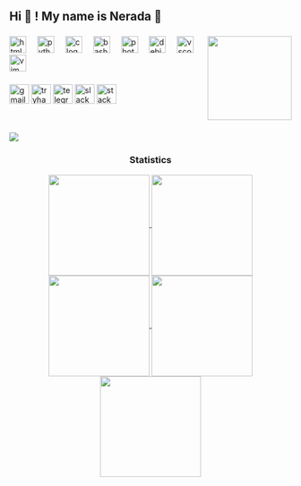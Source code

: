 <h2 align="left">Hi 👋 ! My name is Nerada  🚀</h2>

###

<img align="right" height="150" src="https://imgs.search.brave.com/uQzSrLUhtd4_6VbtCbr9Z9f5Z7QRHqhViJb0N7qOyTE/rs:fit:860:0:0/g:ce/aHR0cHM6Ly9tZWRp/YS50ZW5vci5jb20v/U2xCUURWbkMzWU1B/QUFBTS80Mi5naWY.gif"  />

###

<div align="left">
  <img src="https://cdn.jsdelivr.net/gh/devicons/devicon/icons/html5/html5-original.svg" height="30" alt="html5 logo"  />
  <img width="12" />
  <img src="https://cdn.jsdelivr.net/gh/devicons/devicon/icons/python/python-original.svg" height="30" alt="python logo"  />
  <img width="12" />
  <img src="https://cdn.jsdelivr.net/gh/devicons/devicon/icons/c/c-original.svg" height="30" alt="c logo"  />
  <img width="12" />
  <img src="https://cdn.jsdelivr.net/gh/devicons/devicon/icons/bash/bash-original.svg" height="30" alt="bash logo"  />
  <img width="12" />
  <img src="https://cdn.jsdelivr.net/gh/devicons/devicon/icons/photoshop/photoshop-plain.svg" height="30" alt="photoshop logo"  />
  <img width="12" />
  <img src="https://cdn.jsdelivr.net/gh/devicons/devicon/icons/debian/debian-original.svg" height="30" alt="debian logo"  />
  <img width="12" />
  <img src="https://cdn.jsdelivr.net/gh/devicons/devicon/icons/vscode/vscode-original.svg" height="30" alt="vscode logo"  />
  <img width="12" />
  <img src="https://cdn.jsdelivr.net/gh/devicons/devicon/icons/vim/vim-original.svg" height="30" alt="vim logo"  />
</div>

###

<div align="left">
  <img src="https://img.shields.io/static/v1?message=Gmail&logo=gmail&label=&color=D14836&logoColor=white&labelColor=&style=for-the-badge" height="35" alt="gmail logo"  />
  <img src="https://img.shields.io/static/v1?message=TryHackMe&logo=tryhackme&label=&color=88cc14&logoColor=white&labelColor=&style=for-the-badge" height="35" alt="tryhackme logo"  />
  <img src="https://img.shields.io/static/v1?message=Telegram&logo=telegram&label=&color=2CA5E0&logoColor=white&labelColor=&style=for-the-badge" height="35" alt="telegram logo"  />
  <img src="https://img.shields.io/static/v1?message=Slack&logo=slack&label=&color=4A154B&logoColor=white&labelColor=&style=for-the-badge" height="35" alt="slack logo"  />
  <img src="https://img.shields.io/static/v1?message=Stackoverflow&logo=stackoverflow&label=&color=FE7A16&logoColor=white&labelColor=&style=for-the-badge" height="35" alt="stackoverflow logo"  />
</div>





<br> <br/>
<img src="https://user-images.githubusercontent.com/73097560/115834477-dbab4500-a447-11eb-908a-139a6edaec5c.gif"><h3 align="center">Statistics</h3>
<div align="center">
<a href="https://github.com/Nerada00">
<img align="center" src="http://github-profile-summary-cards.vercel.app/api/cards/stats?username=Nerada00&theme=transparent" height="180em" />
<img align="center" src="http://github-profile-summary-cards.vercel.app/api/cards/most-commit-language?username=Nerada00&theme=2077" height="180em" />
<img align="center" src="http://github-profile-summary-cards.vercel.app/api/cards/repos-per-language?username=Nerada00&theme=2077" height="180em" />
<img align="center" src="http://github-profile-summary-cards.vercel.app/api/cards/productive-time?username=Nerada00&theme=2077" height="180em" />
<img align="center" src="http://github-profile-summary-cards.vercel.app/api/cards/profile-details?username=Nerada00&theme=2077" height="180em" />
</div>

###
